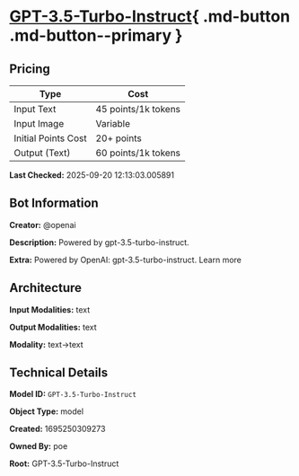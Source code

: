 # [GPT-3.5-Turbo-Instruct](https://poe.com/GPT-3.5-Turbo-Instruct){ .md-button .md-button--primary }

## Pricing

| Type | Cost |
|------|------|
| Input Text | 45 points/1k tokens |
| Input Image | Variable |
| Initial Points Cost | 20+ points |
| Output (Text) | 60 points/1k tokens |

**Last Checked:** 2025-09-20 12:13:03.005891


## Bot Information

**Creator:** @openai

**Description:** Powered by gpt-3.5-turbo-instruct.

**Extra:** Powered by OpenAI: gpt-3.5-turbo-instruct. Learn more


## Architecture

**Input Modalities:** text

**Output Modalities:** text

**Modality:** text->text


## Technical Details

**Model ID:** `GPT-3.5-Turbo-Instruct`

**Object Type:** model

**Created:** 1695250309273

**Owned By:** poe

**Root:** GPT-3.5-Turbo-Instruct
